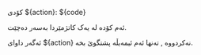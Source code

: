 کۆدی ${action}: ${code}

ئەم کۆدە لە یەک کاتژمێردا بەسەر دەچێت.

ئەگەر داوای ${action} نەکردووە , تەنها ئەم ئیمەیڵە پشتگوێ بخە.
